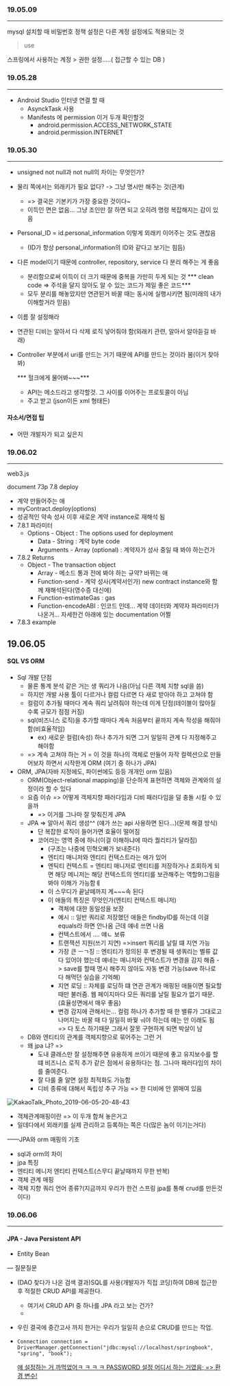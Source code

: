 ### 19.05.09

--------

mysql 설치할 때 비밀번호 정책 설정은 다른 계정 설정에도 적용되는 것

> use <database name>



스프링에서 사용하는 계정 > 권한 설정…..( 접근할 수 있는 DB )



### 19.05.28

----

- Android Studio 인터넷 연결 할 때
  - AsynckTask 사용
  - Manifests 에 permission 이거 두개 확인할것
    - android.permission.ACCESS_NETWORK_STATE
    - android.permission.INTERNET



### 19.05.30

-----

- unsigned not null과 not null의 차이는 무엇인가?

- 물리 쪽에서는 외래키가 필요 없다? -> 그냥 명시만 해주는 것(관계)
  - => 결국은 기본키가 가장 중요한 것이다~
  - 이득인 면은 없음… 그냥 조인만 잘 하면 되고 오히려 명령 복잡해지는 감이 있음
- Personal_ID = id.personal_information 이렇게 외래키 이어주는 것도 괜찮음
  
  - (ID가 항상 personal_information의 ID와 같다고 보기는 힘듬)
- 다른 model이기 때문에 controller, repository, service 다 분리 해주는 게 좋음
  - 분리함으로써 이득이 더 크기 때문에 중복을 가만히 두게 되는 것
    *** clean code => 주석을 달지 않아도 알 수 있는 코드가 제일 좋은 코드***
  - 모두 분리를 해놓았지만 연관된거 바꿀 때는 동시에 실행시키면 됨(미래의 내가 이해할거라 믿음)

- 이름 잘 설정해라

- 연관된 디비는 알아서 다 삭제 로직 넣어줘야 함(외래키 관련, 알아서 알아듣길 바래)

- Controller 부분에서 uri를 만드는 거기 때문에 API를 만드는 것이라 봄(이거 찾아봐)

  *** 헐크에게 물어봐~~~***
  
  - API는 메소드라고 생각할것. 그 사이를 이어주는 프로토콜이 아님
  - 주고 받고 (json이든 xml 형태든)   

#### 자소서/면접 팁

- 어떤 개발자가 되고 싶은지



### 19.06.02

-----

web3.js 

document 73p 7.8 deploy

- 계약 만들어주는 애
- myContract.deploy(options)
- 성공적인 약속 성사 이후 새로운 계약 instance로 재해석 됨
- 7.8.1 파라미터
  - Options - Object : The options used for deployment
    - Data - String : 계약 byte code
    - Arguments - Array (optional) : 계약자가 성사 중일 때 봐야 하는건가
- 7.8.2 Returns
  - Object - The transaction object
    - Array - 메소드 통과 전에 봐야 하는 규약? 바뀌는 애
    - Function-send - 계약 성사(계약서인가) new contract instance와 함께 재해석된다(영수증 대신에) 
    - Function-estimateGas : gas
    - Function-encodeABI : 인코드 인데… 계약 데이터와 계약자 파라미터가 나온거… 자세한건 아래에 있는 documentation 어쩔
- 7.8.3 example



## 19.06.05

#### SQL VS ORM

- Sql 개발 단점 
  - 물론 통계 분석 같은 거는 생 쿼리가 나음(아님 다른 객체 지향 sql을 씀)
  - 하지만 개발 사용 툴이 다르거나 컬럼 다르면 다 새로 받아야 하고 고쳐야 함
  - 컬럼이 추가될 때마다 계속 쿼리 날려줘야 하는데 이게 단점(테이블이 많아질 수록 규모가 점점 커짐)
  - sql(비즈니스 로직)을 추가할 때마다 계속 처음부터 끝까지 계속 작성을 해줘야 함(비효율적임)
    - ex) 새로운 컬럼(속성) 하나 추가가 되면 그거 일일히 관계 다 지정해주고 해야함 
  - => 계속 고쳐야 하는 거 = 이 것을 하나의 객체로 만들어 자작 컬렉션으로 만들어보자 하면서 시작한게 ORM (여기 중 하나가 JPA)
- ORM, JPA(자바 지정에도, 파이썬에도 등등 개개인 orm 있음)
  - ORM(Object-relational mapping)을 단순하게 표현하면 객체와 관계와의 설정이라 할 수 있다
  - 요즘 이슈 => 어떻게 객체지향 패러다임과 디비 패러다임을 덜 충돌 시킬 수 있을까
    - => 이거를 그나마 잘 맞춰진게 JPA
  - JPA => 알아서 쿼리 생성^^ (얘가 쓰는 api 사용하면 된다…)(문제 해결 방식)
    - 단 복잡한 로직이 들어가면 효율이 떨어짐
    - 코어라는 영역 중에 하나(이걸 이해하냐에 따라 퀄리티가 달라짐)
      - (구조는 나중에 민혁오빠가 보내준다)
      - 엔티티 매니저와 엔티티 컨텍스트라는 애가 있어 
      - 엔틱티 컨텍스트 = 엔티티 매니저로 엔티티를 저장하거나 조회하게 되면 해당 메니저는 해당 컨텍스트의 엔티티를 보관해주는 역할9)그림을 봐야 이해가 가능함ㅖ
      - 이 스무디가 끝날떼까지 계~~~속 된다
      - 이 애들의 특징은 무엇인가(엔티티 컨텍스트 매니저)
        - 객체에 대한 동일성을 보장
        - 예시 :: 일반 쿼리로 저장했던 애들은 findbyID를 하는데 이걸 equals라 하면 안나옴 근데 얘네 쓰면 나옴 
        - 컨텍스트에서 …. 얘ㄴ 보류
        - 트랜잭션 지원(쓰기 지연) =>insert 쿼리를 날릴 떄 지연 가능
        - 가장 큰 ㅡㄱ징 :: 엔티티가 정의된 후 변경될 때 생쿼리는 벨류 값 다 있어야 했는데 얘네는 매니저와 컨텍스트가 변경을 감지 해줌 -> save를 할때 명시 해주지 않아도 자동 변경 가능(save 하나로 다 해먹던 실습을 기억해)
        - 지연 로딩 :: 자체를 로딩하 떄 연관 관계가 매핑된 애들이면 필요할 때만 불러줌. 웹 페이지마다 모든 쿼리를 날릴 필요가 없기 때문. (효율성면에서 매우 좋음)
        - 변경 감지에 관해서는… 컬럼 하나가 추가할 때 한 밸류가 그대로고 나머지는 바꿀 때 다 일일히 바꿪 ㅝ야 하는데 얘는 안 이래도 됨 => 다 토스 하기때문 그래서 잘못 구현하게 되면 박살이 남
  - DB와 엔티티의 관계를 객체지향으로 묶어주는 그런 거
  - 왜 jpa 냐? => 
    - 도내 클래스만 잘 설정해주면 유용하게 쓰이기 때문에 좋고 유지보수를 할 떄 비즈니스 로직 추가 같은 점에서 유용하다는 점. 그나마 패러다임의 차이를 줄여준다.
    - 잘 다룰 줄 알면 설정 최적화도 가능함
    - 디비 종류에 대해서 독립성 추구 가능 => 한 디비에 안 얽매여 있음



![KakaoTalk_Photo_2019-06-05-20-48-43](/Users/j/Downloads/KakaoTalk_Photo_2019-06-05-20-48-43.png)



- 객체관계매핑이란 => 이 두개 합쳐 놓은거고
- 일데다에서 외래키를 실제 관리하고 등록하는 쪽은 다(많은 놈이 이기는거다)



——JPA와 orm 매핑의 기초

- sql과 orm의 차이
- jpa 특징
- 엔티티 메니저 엔티티 컨텍스트(스무디 끝날때까지 무한 반복)
- 객체 관계 매핑
- 객체 지향 쿼리 언어 종류?(지금까지 우리가 한건 스프링 jpa를 통해 crud를 만든것이다)



### 19.06.06

-------

#### JPA - Java Persistent API

- Entity Bean



— 질문질문

- (DAO 찾다가 나온 검색 결과)SQL를 사용(개발자가 직접 코딩)하여 DB에 접근한 후 적절한 CRUD API를 제공한다.
  - 여기서 CRUD API 중 하나를 JPA 라고 보는 건가?
  - 

- 우린 결국에 중간고사 까지 한거는 우리가 일일히 손으로 CRUD를 만드는 작업.

- ```
  Connection connection = DriverManager.getConnection("jdbc:mysql://localhost/springbook", "spring", "book");
  ```

  <u>얘 설정하는 거 까먹었어ㅋ ㅋ ㅋ ㅋ PASSWORD 설정 어디서 하는 거였음; => 환경 변수!</u>

  